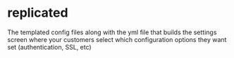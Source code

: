 # replicated
The templated config files along with the yml file that builds the settings screen where your customers select which configuration options they want set (authentication, SSL, etc)
